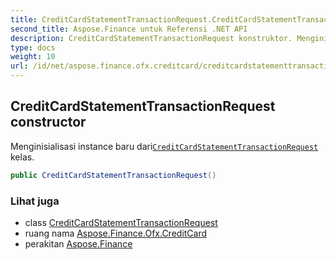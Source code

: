```yaml
---
title: CreditCardStatementTransactionRequest.CreditCardStatementTransactionRequest
second_title: Aspose.Finance untuk Referensi .NET API
description: CreditCardStatementTransactionRequest konstruktor. Menginisialisasi instance baru dariCreditCardStatementTransactionRequest kelas.
type: docs
weight: 10
url: /id/net/aspose.finance.ofx.creditcard/creditcardstatementtransactionrequest/creditcardstatementtransactionrequest/
---
```

## CreditCardStatementTransactionRequest constructor

Menginisialisasi instance baru dari[`CreditCardStatementTransactionRequest`](../) kelas.

```csharp
public CreditCardStatementTransactionRequest()
```

### Lihat juga

* class [CreditCardStatementTransactionRequest](../)
* ruang nama [Aspose.Finance.Ofx.CreditCard](../../creditcardstatementtransactionrequest/)
* perakitan [Aspose.Finance](../../../)


